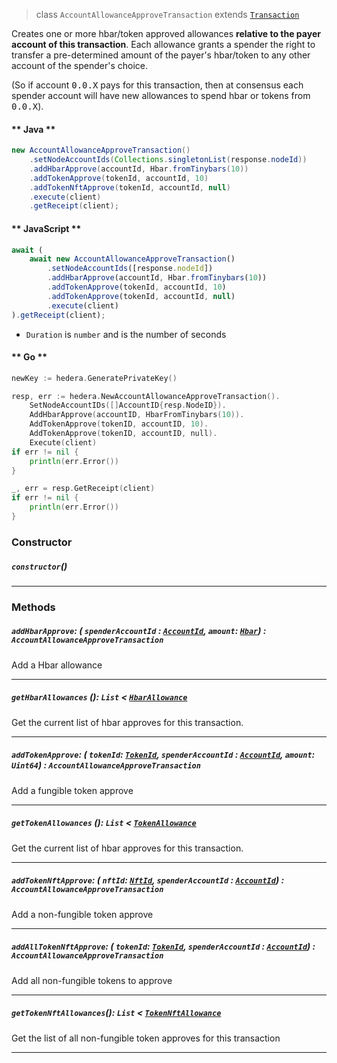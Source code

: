 > class `AccountAllowanceApproveTransaction` extends [`Transaction`](reference/core/Transaction.md)

Creates one or more hbar/token approved allowances <b>relative to the payer account of this
transaction</b>. Each allowance grants a spender the right to transfer a pre-determined
amount of the payer's hbar/token to any other account of the spender's choice.

(So if account <tt>0.0.X</tt> pays for this transaction, then at consensus each spender
account will have new allowances to spend hbar or tokens from <tt>0.0.X</tt>).

<!-- tabs:start -->

#### ** Java **

```java
new AccountAllowanceApproveTransaction()
    .setNodeAccountIds(Collections.singletonList(response.nodeId))
    .addHbarApprove(accountId, Hbar.fromTinybars(10))
    .addTokenApprove(tokenId, accountId, 10)
    .addTokenNftApprove(tokenId, accountId, null)
    .execute(client)
    .getReceipt(client);
```

#### ** JavaScript **

```js
await (
    await new AccountAllowanceApproveTransaction()
        .setNodeAccountIds([response.nodeId])
        .addHbarApprove(accountId, Hbar.fromTinybars(10))
        .addTokenApprove(tokenId, accountId, 10)
        .addTokenApprove(tokenId, accountId, null)
        .execute(client)
).getReceipt(client);
```

- `Duration` is `number` and is the number of seconds

#### ** Go **

```go
newKey := hedera.GeneratePrivateKey()

resp, err := hedera.NewAccountAllowanceApproveTransaction().
    SetNodeAccountIDs([]AccountID{resp.NodeID}).
    AddHbarApprove(accountID, HbarFromTinybars(10)).
    AddTokenApprove(tokenID, accountID, 10).
    AddTokenApprove(tokenID, accountID, null).
    Execute(client)
if err != nil {
    println(err.Error())
}

_, err = resp.GetReceipt(client)
if err != nil {
    println(err.Error())
}
```

<!-- tabs:end -->

### Constructor

##### `constructor`()

---

### Methods

##### `addHbarApprove`: ( `spenderAccountId` : [`AccountId`](reference/cryptography/AccountId.md), `amount`: [`Hbar`](reference/Hbar.md)) : `AccountAllowanceApproveTransaction`

Add a Hbar allowance

---

##### `getHbarAllowances` (): `List` < [`HbarAllowance`](reference/cryptocurrency/HbarAllowance.md)

Get the current list of hbar approves for this transaction.

---

##### `addTokenApprove`: ( `tokenId`: [`TokenId`](reference/token/TokenId.md), `spenderAccountId` : [`AccountId`](reference/cryptography/AccountId.md), `amount`: `Uint64`) : `AccountAllowanceApproveTransaction`

Add a fungible token approve

---

##### `getTokenAllowances` (): `List` < [`TokenAllowance`](reference/cryptocurrency/TokenAllowance.md)

Get the current list of hbar approves for this transaction.

---

##### `addTokenNftApprove`: ( `nftId`: [`NftId`](reference/token/NftId.md), `spenderAccountId` : [`AccountId`](reference/cryptography/AccountId.md)) : `AccountAllowanceApproveTransaction`

Add a non-fungible token approve

---

##### `addAllTokenNftApprove`: ( `tokenId`: [`TokenId`](reference/token/TokenId.md), `spenderAccountId` : [`AccountId`](reference/cryptography/AccountId.md)) : `AccountAllowanceApproveTransaction`

Add all non-fungible tokens to approve

---

##### `getTokenNftAllowances`(): `List` < [`TokenNftAllowance`](reference/cryptocurrency/TokenNftAllowance.md)

Get the list of all non-fungible token approves for this transaction

---
